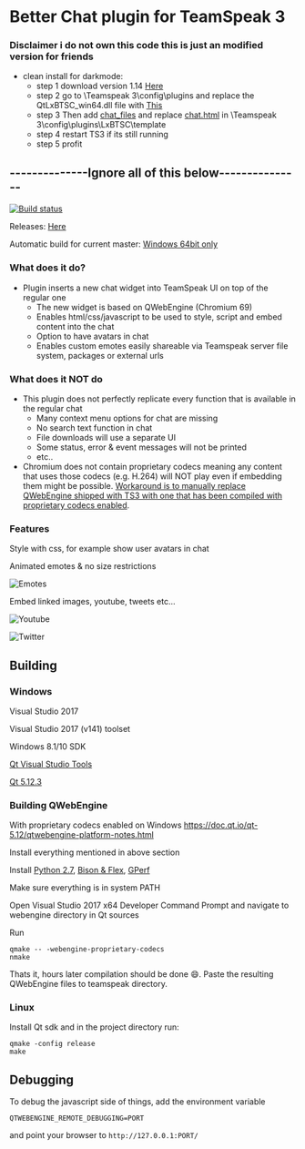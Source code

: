 # Better Chat plugin for TeamSpeak 3

### Disclaimer i do not own this code this is just an modified version for friends

* clean install for darkmode:
  * step 1 download version 1.14 [Here](https://github.com/Luch00/LxBTSC/releases)
  * step 2 go to \Teamspeak 3\config\plugins and replace the QtLxBTSC_win64.dll file with [This](https://github.com/Luch00/LxBTSC/files/12210086/QtLxBTSC_win64.zip)
  * step 3 Then add [chat_files](https://github.com/Placepolter/Better-Chat-Darkmode/tree/369df1eb51490774aaacbd937b9461e1ae16560a/LxBTSC/template/chat_files) and replace [chat.html](https://github.com/Placepolter/Better-Chat-Darkmode/blob/369df1eb51490774aaacbd937b9461e1ae16560a/LxBTSC/template/chat.html) in \Teamspeak 3\config\plugins\LxBTSC\template
  * step 4 restart TS3 if its still running
  * step 5 profit



## --------------Ignore all of this below---------------

[![Build status](https://ci.appveyor.com/api/projects/status/5x17tael0j88eeuh?svg=true)](https://ci.appveyor.com/project/Luch00/lxbtsc)

Releases: [Here](https://github.com/Luch00/LxBTSC/releases)

Automatic build for current master: [Windows 64bit only](https://ci.appveyor.com/api/projects/Luch00/lxbtsc/artifacts/BetterChat.ts3_plugin)

### What does it do?
* Plugin inserts a new chat widget into TeamSpeak UI on top of the regular one
  * The new widget is based on QWebEngine (Chromium 69)
  * Enables html/css/javascript to be used to style, script and embed content into the chat
  * Option to have avatars in chat
  * Enables custom emotes easily shareable via Teamspeak server file system, packages or external urls

### What does it NOT do
* This plugin does not perfectly replicate every function that is available in the regular chat
  * Many context menu options for chat are missing
  * No search text function in chat
  * File downloads will use a separate UI
  * Some status, error & event messages will not be printed
  * etc..
* Chromium does not contain proprietary codecs meaning any content that uses those codecs (e.g. H.264) will NOT play even if embedding them might be possible. [Workaround is to manually replace QWebEngine shipped with TS3 with one that has been compiled with proprietary codecs enabled](#building-qwebengine).


### Features
Style with css, for example show user avatars in chat

Animated emotes & no size restrictions

![Emotes](https://i.imgur.com/8SvvDdR.gif)

Embed linked images, youtube, tweets etc...

![Youtube](https://i.imgur.com/RDW9ovv.png)

![Twitter](https://i.imgur.com/rAaTNXc.png)


## Building

### Windows
Visual Studio 2017

Visual Studio 2017 (v141) toolset

Windows 8.1/10 SDK

[Qt Visual Studio Tools](https://marketplace.visualstudio.com/items?itemName=TheQtCompany.QtVisualStudioTools-19123)

[Qt 5.12.3](https://download.qt.io/official_releases/qt/5.12/5.12.3/)

### Building QWebEngine
With proprietary codecs enabled on Windows
https://doc.qt.io/qt-5.12/qtwebengine-platform-notes.html

Install everything mentioned in above section

Install [Python 2.7](https://www.python.org/downloads/windows/), [Bison & Flex](https://sourceforge.net/projects/winflexbison/), [GPerf](http://gnuwin32.sourceforge.net/packages/gperf.htm) 

Make sure everything is in system PATH

Open Visual Studio 2017 x64 Developer Command Prompt and navigate to webengine directory in Qt sources

Run 
```
qmake -- -webengine-proprietary-codecs
nmake
```

Thats it, hours later compilation should be done :smile:. Paste the resulting QWebEngine files to teamspeak directory.

### Linux
Install Qt sdk and in the project directory run:

```
qmake -config release
make
```


## Debugging
To debug the javascript side of things, add the environment variable

`QTWEBENGINE_REMOTE_DEBUGGING=PORT`

and point your browser to `http://127.0.0.1:PORT/`
